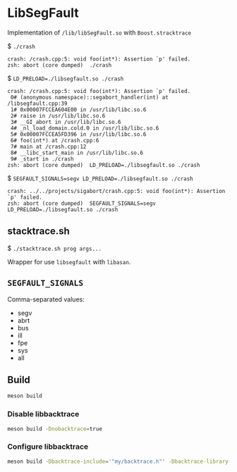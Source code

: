 # LibSegFault

Implementation of `/lib/libSegFault.so` with `Boost.stracktrace`

$ `./crash`

```
crash: /crash.cpp:5: void foo(int*): Assertion `p' failed.
zsh: abort (core dumped)  ./crash
```
$ `LD_PRELOAD=./libsegfault.so ./crash`

```
crash: /crash.cpp:5: void foo(int*): Assertion `p' failed.
 0# (anonymous namespace)::segabort_handler(int) at /libsegfault.cpp:39
 1# 0x00007FCCEA604E00 in /usr/lib/libc.so.6
 2# raise in /usr/lib/libc.so.6
 3# __GI_abort in /usr/lib/libc.so.6
 4# _nl_load_domain.cold.0 in /usr/lib/libc.so.6
 5# 0x00007FCCEA5FD396 in /usr/lib/libc.so.6
 6# foo(int*) at /crash.cpp:6
 7# main at /crash.cpp:12
 8# __libc_start_main in /usr/lib/libc.so.6
 9# _start in ./crash
zsh: abort (core dumped)  LD_PRELOAD=./libsegfault.so ./crash
```

$ `SEGFAULT_SIGNALS=segv LD_PRELOAD=./libsegfault.so ./crash`

```
crash: ../../projects/sigabort/crash.cpp:5: void foo(int*): Assertion `p' failed.
zsh: abort (core dumped)  SEGFAULT_SIGNALS=segv LD_PRELOAD=./libsegfault.so ./crash
```

## stacktrace.sh

$ `./stacktrace.sh prog args...`

Wrapper for use `libsegfault` with `libasan`.

## `SEGFAULT_SIGNALS`

Comma-separated values:

- segv
- abrt
- bus
- ill
- fpe
- sys
- all

## Build

```bash
meson build
```

### Disable libbacktrace

```bash
meson build -Dnobacktrace=true
```

### Configure libbacktrace

```bash
meson build -Dbacktrace-include='"my/backtrace.h"' -Dbacktrace-library-path=my-backtrace-dir
```
